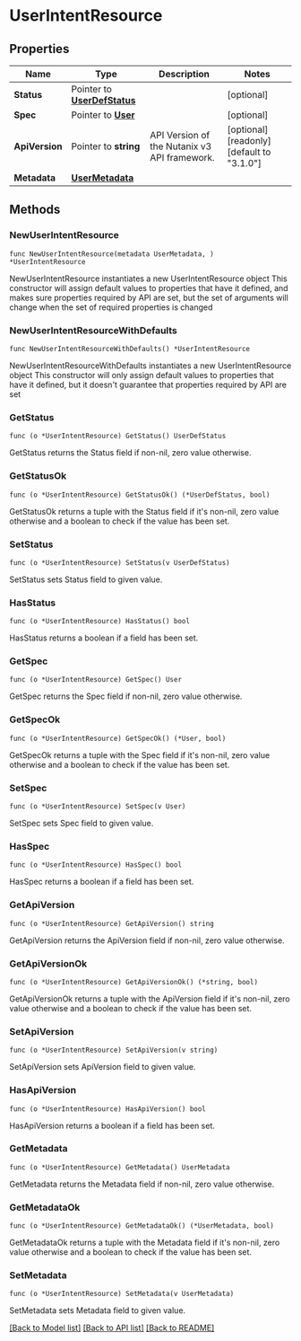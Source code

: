 # UserIntentResource

## Properties

Name | Type | Description | Notes
------------ | ------------- | ------------- | -------------
**Status** | Pointer to [**UserDefStatus**](UserDefStatus.md) |  | [optional] 
**Spec** | Pointer to [**User**](User.md) |  | [optional] 
**ApiVersion** | Pointer to **string** | API Version of the Nutanix v3 API framework. | [optional] [readonly] [default to "3.1.0"]
**Metadata** | [**UserMetadata**](UserMetadata.md) |  | 

## Methods

### NewUserIntentResource

`func NewUserIntentResource(metadata UserMetadata, ) *UserIntentResource`

NewUserIntentResource instantiates a new UserIntentResource object
This constructor will assign default values to properties that have it defined,
and makes sure properties required by API are set, but the set of arguments
will change when the set of required properties is changed

### NewUserIntentResourceWithDefaults

`func NewUserIntentResourceWithDefaults() *UserIntentResource`

NewUserIntentResourceWithDefaults instantiates a new UserIntentResource object
This constructor will only assign default values to properties that have it defined,
but it doesn't guarantee that properties required by API are set

### GetStatus

`func (o *UserIntentResource) GetStatus() UserDefStatus`

GetStatus returns the Status field if non-nil, zero value otherwise.

### GetStatusOk

`func (o *UserIntentResource) GetStatusOk() (*UserDefStatus, bool)`

GetStatusOk returns a tuple with the Status field if it's non-nil, zero value otherwise
and a boolean to check if the value has been set.

### SetStatus

`func (o *UserIntentResource) SetStatus(v UserDefStatus)`

SetStatus sets Status field to given value.

### HasStatus

`func (o *UserIntentResource) HasStatus() bool`

HasStatus returns a boolean if a field has been set.

### GetSpec

`func (o *UserIntentResource) GetSpec() User`

GetSpec returns the Spec field if non-nil, zero value otherwise.

### GetSpecOk

`func (o *UserIntentResource) GetSpecOk() (*User, bool)`

GetSpecOk returns a tuple with the Spec field if it's non-nil, zero value otherwise
and a boolean to check if the value has been set.

### SetSpec

`func (o *UserIntentResource) SetSpec(v User)`

SetSpec sets Spec field to given value.

### HasSpec

`func (o *UserIntentResource) HasSpec() bool`

HasSpec returns a boolean if a field has been set.

### GetApiVersion

`func (o *UserIntentResource) GetApiVersion() string`

GetApiVersion returns the ApiVersion field if non-nil, zero value otherwise.

### GetApiVersionOk

`func (o *UserIntentResource) GetApiVersionOk() (*string, bool)`

GetApiVersionOk returns a tuple with the ApiVersion field if it's non-nil, zero value otherwise
and a boolean to check if the value has been set.

### SetApiVersion

`func (o *UserIntentResource) SetApiVersion(v string)`

SetApiVersion sets ApiVersion field to given value.

### HasApiVersion

`func (o *UserIntentResource) HasApiVersion() bool`

HasApiVersion returns a boolean if a field has been set.

### GetMetadata

`func (o *UserIntentResource) GetMetadata() UserMetadata`

GetMetadata returns the Metadata field if non-nil, zero value otherwise.

### GetMetadataOk

`func (o *UserIntentResource) GetMetadataOk() (*UserMetadata, bool)`

GetMetadataOk returns a tuple with the Metadata field if it's non-nil, zero value otherwise
and a boolean to check if the value has been set.

### SetMetadata

`func (o *UserIntentResource) SetMetadata(v UserMetadata)`

SetMetadata sets Metadata field to given value.



[[Back to Model list]](../README.md#documentation-for-models) [[Back to API list]](../README.md#documentation-for-api-endpoints) [[Back to README]](../README.md)


